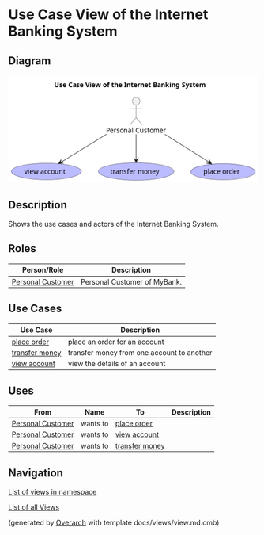 # Use Case View of the Internet Banking System

## Diagram
![Use Case View of the Internet Banking System](../../../mybank/digital-banking/internet-banking-system/use-case-view.png)

## Description
Shows the use cases and actors of the Internet Banking System.

## Roles
| Person/Role | Description |
|---|---|
| [Personal Customer](../../../mybank/personal-customer.md)| Personal Customer of MyBank. |

## Use Cases
| Use Case | Description |
|---|---|
| [place order](../../../mybank/digital-banking/internet-banking-system/place-order.md)| place an order for an account |
| [transfer money](../../../mybank/digital-banking/internet-banking-system/transfer-money.md)| transfer money from one account to another |
| [view account](../../../mybank/digital-banking/internet-banking-system/view-account.md)| view the details of an account |

## Uses
| From | Name | To | Description |
|---|---|---|---|
| [Personal Customer](../../../mybank/personal-customer.md) | wants to | [place order](../../../mybank/digital-banking/internet-banking-system/place-order.md) |  |
| [Personal Customer](../../../mybank/personal-customer.md) | wants to | [view account](../../../mybank/digital-banking/internet-banking-system/view-account.md) |  |
| [Personal Customer](../../../mybank/personal-customer.md) | wants to | [transfer money](../../../mybank/digital-banking/internet-banking-system/transfer-money.md) |  |

## Navigation
[List of views in namespace](./views-in-namespace.md)

[List of all Views](../../../views.md)


(generated by [Overarch](https://github.com/soulspace-org/overarch) with template docs/views/view.md.cmb)

